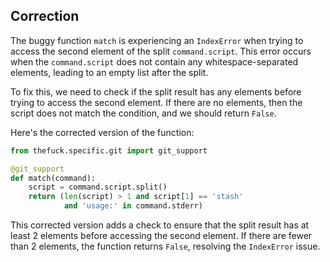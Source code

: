## Correction

The buggy function `match` is experiencing an `IndexError` when trying to access the second element of the split `command.script`. This error occurs when the `command.script` does not contain any whitespace-separated elements, leading to an empty list after the split.

To fix this, we need to check if the split result has any elements before trying to access the second element. If there are no elements, then the script does not match the condition, and we should return `False`. 

Here's the corrected version of the function:

```python
from thefuck.specific.git import git_support

@git_support
def match(command):
    script = command.script.split()
    return (len(script) > 1 and script[1] == 'stash'
            and 'usage:' in command.stderr)
```

This corrected version adds a check to ensure that the split result has at least 2 elements before accessing the second element. If there are fewer than 2 elements, the function returns `False`, resolving the `IndexError` issue.